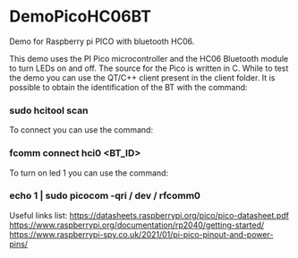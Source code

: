 # DemoPicoHC06BT
Demo for Raspberry pi PICO with bluetooth HC06.

This demo uses the PI Pico microcontroller and the HC06 Bluetooth module to turn LEDs on and off.
The source for the Pico is written in C. While to test the demo you can use the QT/C++ client present in the client folder.
It is possible to obtain the identification of the BT with the command:

### sudo hcitool scan

To connect you can use the command:

### fcomm connect hci0 <BT_ID>

To turn on led 1 you can use the command:

### echo 1 | sudo picocom -qri / dev / rfcomm0

Useful links list:
https://datasheets.raspberrypi.org/pico/pico-datasheet.pdf
https://www.raspberrypi.org/documentation/rp2040/getting-started/
https://www.raspberrypi-spy.co.uk/2021/01/pi-pico-pinout-and-power-pins/


